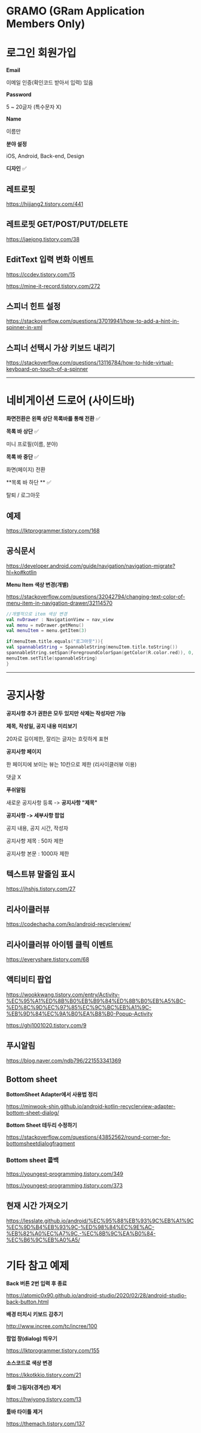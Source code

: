 # GRAMO (GRam Application Members Only)

# 로그인 회원가입

**Email**

이메일 인증(확인코드 받아서 입력) 있음

**Password**

5 ~ 20글자 (특수문자 X)

**Name**

이름만

**분야 설정**

iOS, Android, Back-end, Design

**디자인** ✅



## 레트로핏

https://hijjang2.tistory.com/441

## 레트로핏 GET/POST/PUT/DELETE

https://jaejong.tistory.com/38

## EditText 입력 변화 이벤트

https://ccdev.tistory.com/15

https://mine-it-record.tistory.com/272

## 스피너 힌트 설정

https://stackoverflow.com/questions/37019941/how-to-add-a-hint-in-spinner-in-xml

## 스피너 선택시 가상 키보드 내리기

https://stackoverflow.com/questions/13116784/how-to-hide-virtual-keyboard-on-touch-of-a-spinner



---------------------------------------------------------------------------------------------

# 네비게이션 드로어 (사이드바)

**화면전환은 왼쪽 상단 목록바를 통해 전환**  ✅

**목록 바 상단**  ✅

미니 프로필(이름, 분야)

**목록 바 중단**  ✅

화면(페이지) 전환

**목록 바 하단 ** ✅

탈퇴 / 로그아웃





## 예제

https://lktprogrammer.tistory.com/168

## 공식문서

https://developer.android.com/guide/navigation/navigation-migrate?hl=ko#kotlin

**Menu Item 색상 변경(개별)**

https://stackoverflow.com/questions/32042794/changing-text-color-of-menu-item-in-navigation-drawer/32114570

```Kotlin
//개별적으로 item 색상 변경
val nvDrawer : NavigationView = nav_view
val menu = nvDrawer.getMenu()
val menuItem = menu.getItem(3)

if(menuItem.title.equals("로그아웃")){
val spannableString = SpannableString(menuItem.title.toString())
spannableString.setSpan(ForegroundColorSpan(getColor(R.color.red)), 0, spannableString.length,0)
menuItem.setTitle(spannableString)
}
```



-------

# 공지사항

**공지사항 추가 권한은 모두 있지만 삭제는 작성자만 가능**

**제목, 작성일, 공지 내용 미리보기**

20자로 길이제한, 잘리는 글자는 흐릿하게 표현

**공지사항 페이지** 

한 페이지에 보이는 뷰는 10칸으로 제한 (리사이클러뷰 이용)

댓글 X

**푸쉬알림**

새로운 공지사항 등록 -> **공지사항 "제목"**

**공지사항 -> 세부사항 팝업**

공지 내용, 공지 시간, 작성자

공지사항 제목 : 50자 제한

공지사항 본문 : 1000자 제한





## 텍스트뷰 말줄임 표시

https://jhshjs.tistory.com/27	

## 리사이클러뷰

https://codechacha.com/ko/android-recyclerview/

## 리사이클러뷰 아이템 클릭 이벤트

https://everyshare.tistory.com/68

## 액티비티 팝업

https://wookkwang.tistory.com/entry/Activity-%EC%95%A1%ED%8B%B0%EB%B9%84%ED%8B%B0%EB%A5%BC-%ED%8C%9D%EC%97%85%EC%9C%BC%EB%A1%9C-%EB%9D%84%EC%9A%B0%EA%B8%B0-Popup-Activity

https://ghj1001020.tistory.com/9

## 푸시알림

https://blog.naver.com/ndb796/221553341369

## Bottom sheet

**BottomSheet Adapter에서 사용법 정리**

https://minwook-shin.github.io/android-kotlin-recyclerview-adapter-bottom-sheet-dialog/

**Bottom Sheet 테두리 수정하기**

https://stackoverflow.com/questions/43852562/round-corner-for-bottomsheetdialogfragment

### Bottom sheet 콜백

https://youngest-programming.tistory.com/349

https://youngest-programming.tistory.com/373

## 현재 시간 가져오기

https://lesslate.github.io/android/%EC%95%88%EB%93%9C%EB%A1%9C%EC%9D%B4%EB%93%9C-%ED%98%84%EC%9E%AC-%EB%82%A0%EC%A7%9C,-%EC%8B%9C%EA%B0%84-%EC%B6%9C%EB%A0%A5/

# 기타 참고 예제

**Back 버튼 2번 입력 후 종료** 

https://atomic0x90.github.io/android-studio/2020/02/28/android-studio-back-button.html

**배경 터치시 키보드 감추기**

http://www.incree.com/tc/incree/100

**팝업 창(dialog) 띄우기**

https://lktprogrammer.tistory.com/155

**소스코드로 색상 변경**

https://kkotkkio.tistory.com/21

**툴바 그림자(경계선) 제거**

https://hwiyong.tistory.com/13

**툴바 타이틀 제거**

https://themach.tistory.com/137




